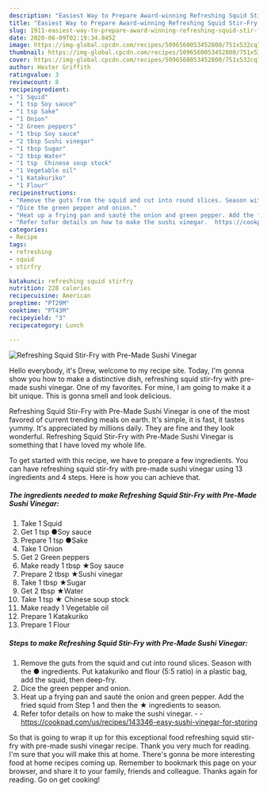 ```yaml
---
description: "Easiest Way to Prepare Award-winning Refreshing Squid Stir-Fry with Pre-Made Sushi Vinegar"
title: "Easiest Way to Prepare Award-winning Refreshing Squid Stir-Fry with Pre-Made Sushi Vinegar"
slug: 1911-easiest-way-to-prepare-award-winning-refreshing-squid-stir-fry-with-pre-made-sushi-vinegar
date: 2020-06-09T02:19:34.845Z
image: https://img-global.cpcdn.com/recipes/5096560053452800/751x532cq70/refreshing-squid-stir-fry-with-pre-made-sushi-vinegar-recipe-main-photo.jpg
thumbnail: https://img-global.cpcdn.com/recipes/5096560053452800/751x532cq70/refreshing-squid-stir-fry-with-pre-made-sushi-vinegar-recipe-main-photo.jpg
cover: https://img-global.cpcdn.com/recipes/5096560053452800/751x532cq70/refreshing-squid-stir-fry-with-pre-made-sushi-vinegar-recipe-main-photo.jpg
author: Hester Griffith
ratingvalue: 3
reviewcount: 8
recipeingredient:
- "1 Squid"
- "1 tsp Soy sauce"
- "1 tsp Sake"
- "1 Onion"
- "2 Green peppers"
- "1 tbsp Soy sauce"
- "2 tbsp Sushi vinegar"
- "1 tbsp Sugar"
- "2 tbsp Water"
- "1 tsp  Chinese soup stock"
- "1 Vegetable oil"
- "1 Katakuriko"
- "1 Flour"
recipeinstructions:
- "Remove the guts from the squid and cut into round slices. Season with the ● ingredients. Put katakuriko and flour (5:5 ratio) in a plastic bag, add the squid, then deep-fry."
- "Dice the green pepper and onion."
- "Heat up a frying pan and sauté the onion and green pepper. Add the fried squid from Step 1 and then the ★ ingredients to season."
- "Refer tofor details on how to make the sushi vinegar.  https://cookpad.com/us/recipes/143346-easy-sushi-vinegar-for-storing"
categories:
- Recipe
tags:
- refreshing
- squid
- stirfry

katakunci: refreshing squid stirfry 
nutrition: 228 calories
recipecuisine: American
preptime: "PT29M"
cooktime: "PT43M"
recipeyield: "3"
recipecategory: Lunch

---
```



![Refreshing Squid Stir-Fry with Pre-Made Sushi Vinegar](https://img-global.cpcdn.com/recipes/5096560053452800/751x532cq70/refreshing-squid-stir-fry-with-pre-made-sushi-vinegar-recipe-main-photo.jpg)

Hello everybody, it's Drew, welcome to my recipe site. Today, I'm gonna show you how to make a distinctive dish, refreshing squid stir-fry with pre-made sushi vinegar. One of my favorites. For mine, I am going to make it a bit unique. This is gonna smell and look delicious.

Refreshing Squid Stir-Fry with Pre-Made Sushi Vinegar is one of the most favored of current trending meals on earth. It's simple, it is fast, it tastes yummy. It's appreciated by millions daily. They are fine and they look wonderful. Refreshing Squid Stir-Fry with Pre-Made Sushi Vinegar is something that I have loved my whole life.




To get started with this recipe, we have to prepare a few ingredients. You can have refreshing squid stir-fry with pre-made sushi vinegar using 13 ingredients and 4 steps. Here is how you can achieve that.

<!--inarticleads1-->

##### The ingredients needed to make Refreshing Squid Stir-Fry with Pre-Made Sushi Vinegar:

1. Take 1 Squid
1. Get 1 tsp ●Soy sauce
1. Prepare 1 tsp ●Sake
1. Take 1 Onion
1. Get 2 Green peppers
1. Make ready 1 tbsp ★Soy sauce
1. Prepare 2 tbsp ★Sushi vinegar
1. Take 1 tbsp ★Sugar
1. Get 2 tbsp ★Water
1. Take 1 tsp ★ Chinese soup stock
1. Make ready 1 Vegetable oil
1. Prepare 1 Katakuriko
1. Prepare 1 Flour




<!--inarticleads2-->

##### Steps to make Refreshing Squid Stir-Fry with Pre-Made Sushi Vinegar:

1. Remove the guts from the squid and cut into round slices. Season with the ● ingredients. Put katakuriko and flour (5:5 ratio) in a plastic bag, add the squid, then deep-fry.
1. Dice the green pepper and onion.
1. Heat up a frying pan and sauté the onion and green pepper. Add the fried squid from Step 1 and then the ★ ingredients to season.
1. Refer tofor details on how to make the sushi vinegar. -  - https://cookpad.com/us/recipes/143346-easy-sushi-vinegar-for-storing




So that is going to wrap it up for this exceptional food refreshing squid stir-fry with pre-made sushi vinegar recipe. Thank you very much for reading. I'm sure that you will make this at home. There's gonna be more interesting food at home recipes coming up. Remember to bookmark this page on your browser, and share it to your family, friends and colleague. Thanks again for reading. Go on get cooking!
